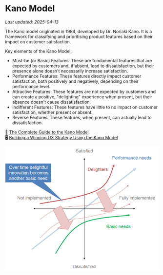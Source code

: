 # Kano Model

_Last updated: 2025-04-13_

The Kano model originated in 1984, developed by Dr. Noriaki Kano. It is a framework for classifying and prioritising product features based on their impact on customer satisfaction.

Key elements of the Kano Model:
- Must-be (or Basic) Features: These are fundamental features that are expected by customers and, if absent, lead to dissatisfaction, but their presence alone doesn't necessarily increase satisfaction. 
- Performance Features: These features directly impact customer satisfaction, both positively and negatively, depending on their performance level. 
- Attractive Features: These features are not expected by customers and can create a positive, "delighting" experience when present, but their absence doesn't cause dissatisfaction. 
- Indifferent Features: These features have little to no impact on customer satisfaction, whether present or absent. 
- Reverse Features: These features, when present, can actually lead to dissatisfaction. 

📄 [The Complete Guide to the Kano Model](https://foldingburritos.com/blog/kano-model/)  
🖥️ [Building a Winning UX Strategy Using the Kano Model](https://www.uie.com/kano/)

![kano model](../../images/kano_model.png)